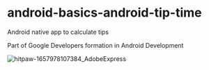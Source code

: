 # android-basics-android-tip-time
Android native app to calculate tips

Part of Google Developers formation in Android Development

![hitpaw-1657978107384_AdobeExpress](https://user-images.githubusercontent.com/91965545/179357110-60965402-e66a-4d6c-9af8-ae6e5523887d.gif)


